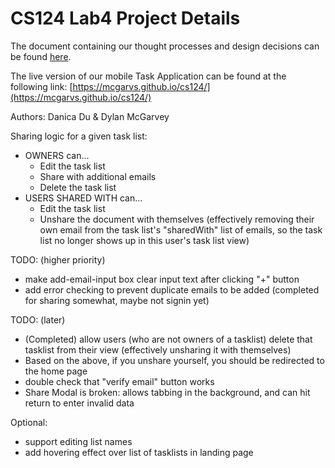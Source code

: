 # CS124 Lab4 Project Details
The document containing our thought processes and design decisions can be found 
[here](https://github.com/McGarvs/cs124/blob/lab4/docs/design.md).

The live version of our mobile Task Application can be found at the following link: 
[https://mcgarvs.github.io/cs124/](https://mcgarvs.github.io/cs124/)

Authors: Danica Du & Dylan McGarvey

Sharing logic for a given task list:
* OWNERS can...
  * Edit the task list
  * Share with additional emails
  * Delete the task list
* USERS SHARED WITH can...
  * Edit the task list
  * Unshare the document with themselves (effectively removing their own email from
  the task list's "sharedWith" list of emails, so the task list no longer shows up in
  this user's task list view)

TODO: (higher priority)
* make add-email-input box clear input text after clicking "+" button
* add error checking to prevent duplicate emails to be added (completed for sharing somewhat, maybe not signin yet)

TODO: (later)
* (Completed) allow users (who are not owners of a tasklist) delete that tasklist from their view (effectively
unsharing it with themselves)
* Based on the above, if you unshare yourself, you should be redirected to the home page
* double check that "verify email" button works
* Share Modal is broken: allows tabbing in the background, and can hit return to enter invalid data

Optional:
* support editing list names
* add hovering effect over list of tasklists in landing page